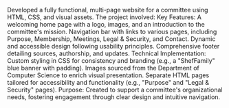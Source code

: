 Developed a fully functional, multi-page website for a committee using HTML, CSS, and visual assets. The project involved:
Key Features:
A welcoming home page with a logo, images, and an introduction to the committee's mission.
Navigation bar with links to various pages, including Purpose, Membership, Meetings, Legal & Security, and Contact.
Dynamic and accessible design following usability principles.
Comprehensive footer detailing sources, authorship, and updates.
Technical Implementation:
Custom styling in CSS for consistency and branding (e.g., a "ShefFamily" blue banner with padding).
Images sourced from the Department of Computer Science to enrich visual presentation.
Separate HTML pages tailored for accessibility and functionality (e.g., "Purpose" and "Legal & Security" pages).
Purpose: Created to support a committee's organizational needs, fostering engagement through clear design and intuitive navigation.
